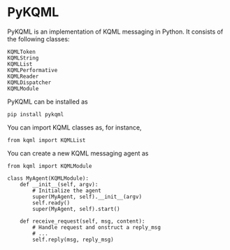 PyKQML
======

PyKQML is an implementation of KQML messaging in Python. It consists of the following classes:

    KQMLToken
    KQMLString
    KQMLList
    KQMLPerformative
    KQMLReader
    KQMLDispatcher
    KQMLModule

PyKQML can be installed as

    pip install pykqml

You can import KQML classes as, for instance,

    from kqml import KQMLList

You can create a new KQML messaging agent as

    from kqml import KQMLModule
    
    class MyAgent(KQMLModule):
        def __init__(self, argv):
            # Initialize the agent
            super(MyAgent, self).__init__(argv)
            self.ready()
            super(MyAgent, self).start()

        def receive_request(self, msg, content):
            # Handle request and onstruct a reply_msg
            # ...
            self.reply(msg, reply_msg)

        
